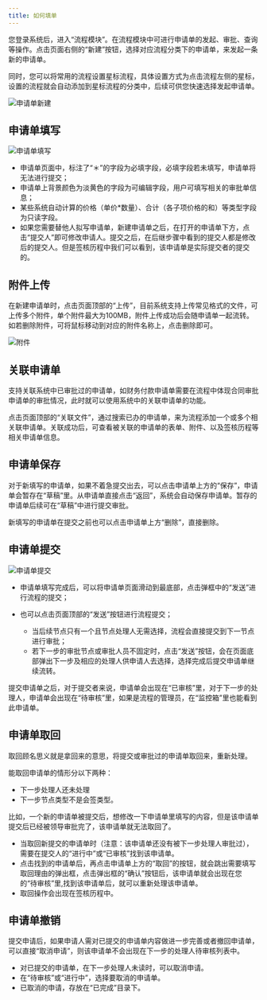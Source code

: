 ```yaml
---
title: 如何填单
---
```


您登录系统后，进入“流程模块”。在流程模块中可进行申请单的发起、审批、查询等操作。点击页面右侧的“新建”按钮，选择对应流程分类下的申请单，来发起一条新的申请单。

同时，您可以将常用的流程设置星标流程，具体设置方式为点击流程左侧的星标，设置的流程就会自动添加到星标流程的分类中，后续可供您快速选择发起申请单。

![申请单新建](/assets/workflow/申请单新建.png)

## 申请单填写

![申请单填写](/assets/workflow/申请单填写.png)

- 申请单页面中，标注了“＊”的字段为必填字段，必填字段若未填写，申请单将无法进行提交；
- 申请单上背景颜色为淡黄色的字段为可编辑字段，用户可填写相关的审批单信息；
- 某些系统自动计算的价格（单价*数量）、合计（各子项价格的和）等类型字段为只读字段。
- 如果您需要替他人拟写申请单，新建申请单之后，在打开的申请单下方，点击“提交人”即可修改申请人。提交之后，在后继步骤中看到的提交人都是修改后的提交人。但是签核历程中我们可以看到，该申请单是实际提交者的提交的。

## 附件上传

在新建申请单时，点击页面顶部的“上传”，目前系统支持上传常见格式的文件，可上传多个附件，单个附件最大为100MB，附件上传成功后会随申请单一起流转。如若删除附件，可将鼠标移动到对应的附件名称上，点击删除即可。

  ![附件](/assets/workflow/附件删除.png)

## 关联申请单

支持关联系统中已审批过的申请单，如财务付款申请单需要在流程中体现合同审批申请单的审批情况，此时就可以使用系统中的关联申请单的功能。

点击页面顶部的“关联文件”，通过搜索已办的申请单，来为流程添加一个或多个相关联申请单。关联成功后，可查看被关联的申请单的表单、附件、以及签核历程等相关申请单信息。

## 申请单保存

 对于新填写的申请单，如果不着急提交出去，可以点击申请单上方的“保存”，申请单会暂存在“草稿”里。从申请单直接点击“返回”，系统会自动保存申请单。暂存的申请单后续可在“草稿”中进行提交审批。

 新填写的申请单在提交之前也可以点击申请单上方“删除”，直接删除。

## 申请单提交

  ![申请单提交](/assets/workflow/申请单提交.png)

- 申请单填写完成后，可以将申请单页面滑动到最底部，点击弹框中的“发送”进行流程的提交；
- 也可以点击页面顶部的“发送”按钮进行流程提交；

  - 当后续节点只有一个且节点处理人无需选择，流程会直接提交到下一节点进行审批；
  - 若下一步的审批节点或审批人员不固定时，点击“发送”按钮，会在页面底部弹出下一步及相应的处理人供申请人去选择，选择完成后提交申请单继续流转。

提交申请单之后，对于提交者来说，申请单会出现在“已审核”里，对于下一步的处理人，申请单会出现在“待审核”里，如果是流程的管理员，在“监控箱”里也能看到此申请单。

## 申请单取回

取回顾名思义就是拿回来的意思，将提交或审批过的申请单取回来，重新处理。

能取回申请单的情形分以下两种：

- 下一步处理人还未处理
- 下一步节点类型不是会签类型。

比如，一个新的申请单被提交后，想修改一下申请单里填写的内容，但是该申请单提交后已经被领导审批完了，该申请单就无法取回了。

- 当取回新提交的申请单时（注意：该申请单还没有被下一步处理人审批过），需要在提交人的“进行中”或“已审核”找到该申请单。
- 点击找到的申请单后，再点击申请单上方的“取回”的按钮，就会跳出需要填写取回理由的弹出框，点击弹出框的“确认”按钮后，该申请单就会出现在您的“待审核”里,找到该申请单后，就可以重新处理该申请单。
- 取回操作会出现在签核历程中。

## 申请单撤销

提交申请后，如果申请人需对已提交的申请单内容做进一步完善或者撤回申请单，可以直接“取消申请”，则该申请单不会出现在下一步的处理人待审核列表中。

- 对已提交的申请单，在下一步处理人未读时，可以取消申请。
- 在“待审核”或“进行中”，选择要取消的申请单。
- 已取消的申请，存放在“已完成”目录下。
